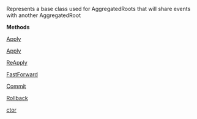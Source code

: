 Represents a base class used for AggregatedRoots that will share events with another
            AggregatedRoot

**Methods**

[Apply](Bifrost.Events.IEventSource.Apply)


[Apply](Bifrost.Events.IEventSource.Apply)


[ReApply](Bifrost.Events.IEventSource.ReApply)


[FastForward](Bifrost.Events.IEventSource.FastForward)


[Commit](Bifrost.Lifecycle.IUnitOfWork.Commit)


[Rollback](Bifrost.Lifecycle.IUnitOfWork.Rollback)


[ctor](Bifrost.Domain.AggregatedRootOf`1.ctor)
